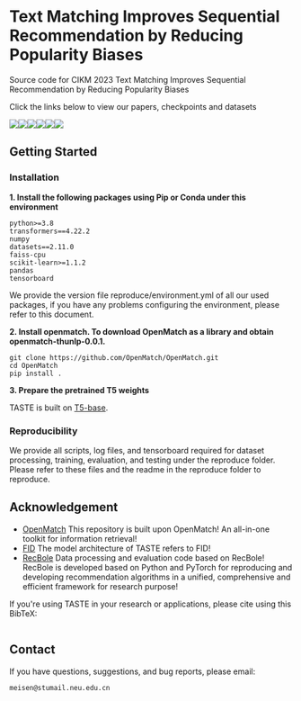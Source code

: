 # Text Matching Improves Sequential Recommendation by Reducing Popularity Biases

Source code for CIKM 2023 Text Matching Improves Sequential Recommendation by Reducing Popularity Biases

Click the links below to view our papers, checkpoints and datasets

<a href=''><img src='https://img.shields.io/badge/Paper-Arxiv-red'></a><a href='https://huggingface.co/OpenMatch/TASTE-beauty'><img src='https://img.shields.io/badge/%F0%9F%A4%97%20Hugging%20Face-beauty-blue'></a><a href='https://huggingface.co/OpenMatch/TASTE-sports'><img src='https://img.shields.io/badge/%F0%9F%A4%97%20Hugging%20Face-sports-blue'></a><a href='https://huggingface.co/OpenMatch/TASTE-toys'><img src='https://img.shields.io/badge/%F0%9F%A4%97%20Hugging%20Face-toys-blue'></a><a href='https://huggingface.co/OpenMatch/TASTE-yelp'><img src='https://img.shields.io/badge/%F0%9F%A4%97%20Hugging%20Face-yelp-blue'></a><a href='https://drive.google.com/drive/folders/1U_tkCJq80kdefV9z_FdWDCMWvtUrm0or?usp=sharing'><img src='https://img.shields.io/badge/Google Drive-Dataset-yellow'></a> 


## Getting Started
### Installation

**1. Install the following packages using Pip or Conda under this environment**

```
python>=3.8
transformers==4.22.2
numpy
datasets==2.11.0
faiss-cpu
scikit-learn>=1.1.2
pandas
tensorboard
```

We provide the version file reproduce/environment.yml of all our used packages, if you have any problems configuring the environment, please refer to this document.

**2. Install openmatch. To download OpenMatch as a library and obtain openmatch-thunlp-0.0.1.**


```
git clone https://github.com/OpenMatch/OpenMatch.git
cd OpenMatch
pip install .
```


**3. Prepare the pretrained T5 weights**

TASTE is built on [T5-base](https://huggingface.co/t5-base/tree/main).



### Reproducibility

We provide all scripts, log files, and tensorboard required for dataset processing, training, evaluation, and testing under the reproduce folder. Please refer to these files and the readme in the reproduce folder to reproduce.



## Acknowledgement

+ [OpenMatch](https://github.com/OpenMatch/OpenMatch) This repository is built upon OpenMatch! An all-in-one toolkit for information retrieval!
+ [FID](https://github.com/facebookresearch/FiD) The model architecture of TASTE refers to FID!
+ [RecBole](https://github.com/RUCAIBox/RecBole) Data processing and evaluation code based on RecBole! RecBole is developed based on Python and PyTorch for reproducing and developing recommendation algorithms in a unified, comprehensive and efficient framework for research purpose!


If you're using TASTE in your research or applications, please cite using this BibTeX:
```bibtex

```


## Contact

If you have questions, suggestions, and bug reports, please email:
```
meisen@stumail.neu.edu.cn
```

